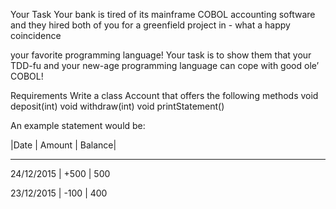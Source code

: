 Your Task
Your bank is tired of its mainframe COBOL accounting software and they hired both of you for a greenfield project in - what a happy coincidence

your favorite programming language!
Your task is to show them that your TDD-fu and your new-age programming language can cope with good ole’ COBOL!

Requirements
Write a class Account that offers the following methods void deposit(int) void withdraw(int) void printStatement()

An example statement would be:

|Date    |  Amount   | Balance|
 -------   ---------   -------
24/12/2015 |  +500    |    500

23/12/2015 |  -100    |    400
